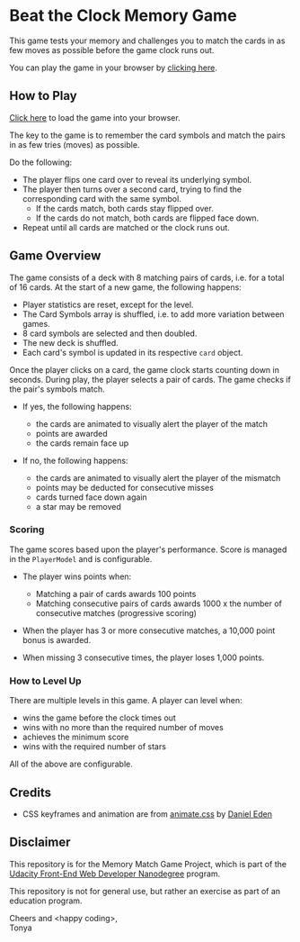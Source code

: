 # Beat the Clock Memory Game

This game tests your memory and challenges you to match the cards in as few moves as possible before the game clock runs out.

You can play the game in your browser by [clicking here](https://rawgit.com/hellofromtonya/beat-the-clock-memory-game/master/index.html).

## How to Play

[Click here](https://rawgit.com/hellofromtonya/beat-the-clock-memory-game/master/index.html) to load the game into your browser.

The key to the game is to remember the card symbols and match the pairs in as few tries (moves) as possible.

Do the following:

- The player flips one card over to reveal its underlying symbol.
- The player then turns over a second card, trying to find the corresponding card with the same symbol.
    - If the cards match, both cards stay flipped over.
    - If the cards do not match, both cards are flipped face down.
- Repeat until all cards are matched or the clock runs out.

## Game Overview

The game consists of a deck with 8 matching pairs of cards, i.e. for a total of 16 cards.  At the start of a new game, the following happens:

- Player statistics are reset, except for the level.
- The Card Symbols array is shuffled, i.e. to add more variation between games.
- 8 card symbols are selected and then doubled.
- The new deck is shuffled.
- Each card's symbol is updated in its respective `card` object.

Once the player clicks on a card, the game clock starts counting down in seconds.  During play, the player selects a pair of cards.  The game checks if the pair's symbols match. 

- If yes, the following happens:
    - the cards are animated to visually alert the player of the match
    - points are awarded
    - the cards remain face up
    
- If no, the following happens:
    - the cards are animated to visually alert the player of the mismatch
    - points may be deducted for consecutive misses
    - cards turned face down again
    - a star may be removed
    
### Scoring

The game scores based upon the player's performance. Score is managed in the `PlayerModel` and is configurable.

- The player wins points when:
    - Matching a pair of cards awards 100 points
    - Matching consecutive pairs of cards awards 1000 x the number of consecutive matches (progressive scoring)

- When the player has 3 or more consecutive matches, a 10,000 point bonus is awarded.
- When missing 3 consecutive times, the player loses 1,000 points.

### How to Level Up

There are multiple levels in this game.  A player can level when:

- wins the game before the clock times out
- wins with no more than the required number of moves
- achieves the minimum score
- wins with the required number of stars

All of the above are configurable.

## Credits

- CSS keyframes and animation are from [animate.css](https://github.com/daneden/animate.css) by [Daniel Eden](https://github.com/daneden)

## Disclaimer

This repository is for the Memory Match Game Project, which is part of the [Udacity Front-End Web Developer Nanodegree](https://www.udacity.com/course/front-end-web-developer-nanodegree--nd001) program.

This repository is not for general use, but rather an exercise as part of an education program.

Cheers and &lt;happy coding&gt;,    
Tonya